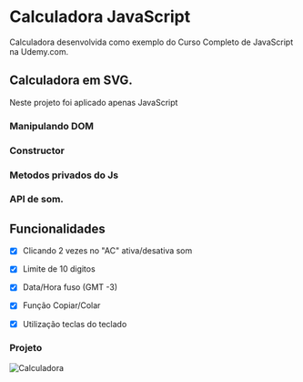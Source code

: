 # Calculadora JavaScript

Calculadora desenvolvida como exemplo do Curso Completo de JavaScript na Udemy.com.

## Calculadora em SVG. 

Neste projeto foi aplicado apenas JavaScript

### Manipulando DOM

### Constructor

### Metodos privados do Js

### API de som. 

## Funcionalidades

- [x] Clicando 2 vezes no "AC" ativa/desativa som

- [x] Limite de 10 digitos

- [x] Data/Hora fuso (GMT -3) 

- [x] Função Copiar/Colar

- [x] Utilização teclas do teclado



### Projeto
![Calculadora](https://firebasestorage.googleapis.com/v0/b/hcode-com-br.appspot.com/o/calculadora-hcode.jpg?alt=media&token=5406aa3f-b965-401c-9b4e-654609c78b33)

